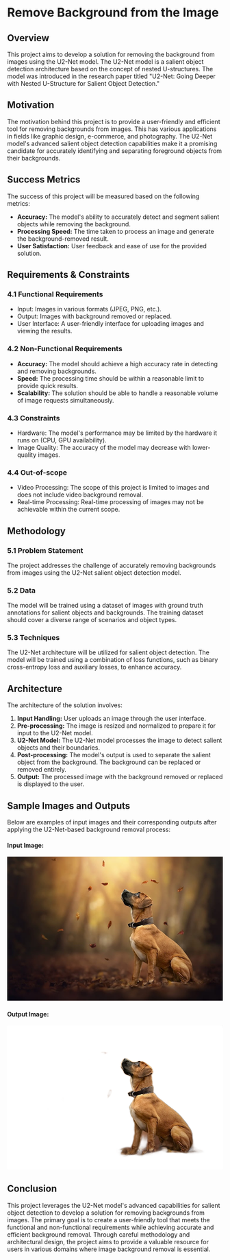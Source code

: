 # Remove Background from the Image

## Overview

This project aims to develop a solution for removing the background from images using the U2-Net model. The U2-Net model is a salient object detection architecture based on the concept of nested U-structures. The model was introduced in the research paper titled "U2-Net: Going Deeper with Nested U-Structure for Salient Object Detection."

## Motivation

The motivation behind this project is to provide a user-friendly and efficient tool for removing backgrounds from images. This has various applications in fields like graphic design, e-commerce, and photography. The U2-Net model's advanced salient object detection capabilities make it a promising candidate for accurately identifying and separating foreground objects from their backgrounds.

## Success Metrics

The success of this project will be measured based on the following metrics:
- **Accuracy:** The model's ability to accurately detect and segment salient objects while removing the background.
- **Processing Speed:** The time taken to process an image and generate the background-removed result.
- **User Satisfaction:** User feedback and ease of use for the provided solution.

## Requirements & Constraints

### 4.1 Functional Requirements
- Input: Images in various formats (JPEG, PNG, etc.).
- Output: Images with background removed or replaced.
- User Interface: A user-friendly interface for uploading images and viewing the results.

### 4.2 Non-Functional Requirements
- **Accuracy:** The model should achieve a high accuracy rate in detecting and removing backgrounds.
- **Speed:** The processing time should be within a reasonable limit to provide quick results.
- **Scalability:** The solution should be able to handle a reasonable volume of image requests simultaneously.

### 4.3 Constraints
- Hardware: The model's performance may be limited by the hardware it runs on (CPU, GPU availability).
- Image Quality: The accuracy of the model may decrease with lower-quality images.

### 4.4 Out-of-scope
- Video Processing: The scope of this project is limited to images and does not include video background removal.
- Real-time Processing: Real-time processing of images may not be achievable within the current scope.

## Methodology

### 5.1 Problem Statement
The project addresses the challenge of accurately removing backgrounds from images using the U2-Net salient object detection model.

### 5.2 Data
The model will be trained using a dataset of images with ground truth annotations for salient objects and backgrounds. The training dataset should cover a diverse range of scenarios and object types.

### 5.3 Techniques
The U2-Net architecture will be utilized for salient object detection. The model will be trained using a combination of loss functions, such as binary cross-entropy loss and auxiliary losses, to enhance accuracy.

## Architecture

The architecture of the solution involves:
1. **Input Handling:** User uploads an image through the user interface.
2. **Pre-processing:** The image is resized and normalized to prepare it for input to the U2-Net model.
3. **U2-Net Model:** The U2-Net model processes the image to detect salient objects and their boundaries.
4. **Post-processing:** The model's output is used to separate the salient object from the background. The background can be replaced or removed entirely.
5. **Output:** The processed image with the background removed or replaced is displayed to the user.

## Sample Images and Outputs
Below are examples of input images and their corresponding outputs after applying the U2-Net-based background removal process:

#### Input Image:
![Sample Image](https://github.com/saibattula93/Remove-Background-from-the-Image/blob/main/static/inputs/0e66fc27-f6c9-4de9-a3b6-ceae299539c7.jpg)


#### Output Image:
![Sample Image](https://github.com/saibattula93/Remove-Background-from-the-Image/blob/main/static/results/0e66fc27-f6c9-4de9-a3b6-ceae299539c7.png)


## Conclusion

This project leverages the U2-Net model's advanced capabilities for salient object detection to develop a solution for removing backgrounds from images. The primary goal is to create a user-friendly tool that meets the functional and non-functional requirements while achieving accurate and efficient background removal. Through careful methodology and architectural design, the project aims to provide a valuable resource for users in various domains where image background removal is essential.
